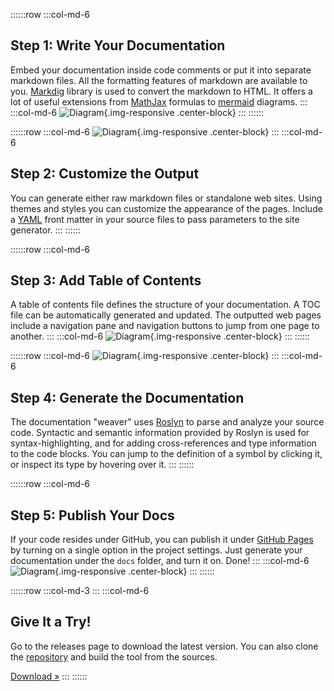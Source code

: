 ﻿---
Template: landing
ProjectName: Literate Programming
GitHub: https://github.com/johtela/LiterateProgramming
Download: https://github.com/johtela/LiterateProgramming/releases
License: License.html
Footer: "Copyright © 2017 Tommi Johtela"
ShowDescriptionsInToc: false
BootstrapStyle: readable
MarkdownStyle: book
SyntaxHighlight: solarized-light
UseDiagrams: true
DiagramStyle: mermaid
UseMath: true
_Jumbotron: >
    # Literate Programming in C#

    Produce beautiful, interactive documentation for your C# projects using
    [literate programming](https://en.wikipedia.org/wiki/Literate_programming). 
    Write your documentation inside code comments using 
    [markdown](https://en.wikipedia.org/wiki/Markdown) 
    and compile it to a fully functional web site that can be published on 
    [GitHub](https://github.com) in a jiffy.
---

::::::row
:::col-md-6
## Step 1: Write Your Documentation

Embed your documentation inside code comments or put it into separate markdown 
files. All the formatting features of markdown are available to you. 
[Markdig](https://github.com/lunet-io/markdig) library is used to convert the 
markdown to HTML. It offers a lot of useful extensions from 
[MathJax](https://www.mathjax.org/) formulas to 
[mermaid](https://knsv.github.io/mermaid/) diagrams. 
:::
:::col-md-6
![Diagram](images/Diagram.png){.img-responsive .center-block}
:::
::::::

::::::row
:::col-md-6
![Diagram](images/FrontMatter.png){.img-responsive .center-block}
:::
:::col-md-6
## Step 2: Customize the Output

You can generate either raw markdown files or standalone web sites. Using themes 
and styles you can customize the appearance of the pages. Include a [YAML](http://yaml.org/) 
front matter in your source files to pass parameters to the site generator.
:::
::::::

::::::row
:::col-md-6
## Step 3: Add Table of Contents

A table of contents file defines the structure of your documentation. A TOC 
file can be automatically generated and updated. The outputted web pages 
include a navigation pane and navigation buttons to jump from one page to 
another.
:::
:::col-md-6
![Diagram](images/Navigation.png){.img-responsive .center-block}
:::
::::::

::::::row
:::col-md-6
![Diagram](images/Code.png){.img-responsive .center-block}
:::
:::col-md-6
## Step 4: Generate the Documentation

The documentation "weaver" uses [Roslyn](https://github.com/dotnet/roslyn) to 
parse and analyze your source code. Syntactic and semantic information provided 
by Roslyn is used for syntax-highlighting, and for adding cross-references and 
type information to the code blocks. You can jump to the definition of a symbol 
by clicking it, or inspect its type by hovering over it.
:::
::::::

::::::row
:::col-md-6
## Step 5: Publish Your Docs

If your code resides under GitHub, you can publish it under 
[GitHub Pages](https://pages.github.com/) by turning on a single option in the 
project settings. Just generate your documentation under the `docs` folder,
and turn it on. Done!
:::
:::col-md-6
![Diagram](images/GitHubPages.png){.img-responsive .center-block}
:::
::::::

::::::row
:::col-md-3
<i class="fa fa-cloud-download fa-5x pull-right"></i>
:::
:::col-md-6
## Give It a Try!

Go to the releases page to download the latest version. You can also clone the
[repository](https://github.com/johtela/LiterateProgramming) and build the tool
from the sources.

<a class="btn btn-default" href="https://github.com/johtela/LiterateProgramming/releases" role="button">Download &raquo;</a>
:::
::::::
